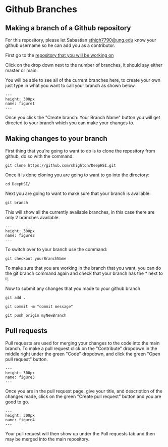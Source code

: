 # Github Branches

## Making a branch of a Github repository
For this repository, please let Sabastian sthigh7790@ung.edu know your github username so he can add you as a contributor.

First go to the [repository that you will be working on](https://github.com/shighton/DeepHSI.git)

Click on the drop down next to the number of branches, it should say either master or main.

You will be able to see all of the current branches here, to create your own just type in what you want to call your branch as shown below.
```{figure} /images/BranchFigure1.png
---
height: 300px
name: figure1
---

```

Once you click the "Create branch: Your Branch Name" button you will get directed to your branch which you can make your changes to.

## Making changes to your branch

First thing that you're going to want to do is to clone the repository from github, do so with the command:
```
git clone https://github.com/shighton/DeepHSI.git
```

Once it is done cloning you are going to want to go into the directory:
```
cd DeepHSI/
```

Next you are going to want to make sure that your branch is available:
```
git branch
```

This will show all the currently available branches, in this case there are only 2 branches available.
```{figure} /images/BranchFigure2.png
---
height: 300px
name: figure2
---

```

To switch over to your branch use the command:
```
git checkout yourBranchName
```

To make sure that you are working in the branch that you want, you can do the git branch command again and check that your branch has the * next to it.

Now to submit any changes that you made to your github branch
```
git add .
```
```
git commit -m "commit message"
```
```
git push origin myNewBranch
```

## Pull requests

Pull requests are used for merging your changes to the code into the main branch.
To make a pull request click on the "Contribute" dropdown in the middle right under the green "Code" dropdown, and click the green "Open pull request" button.
```{figure} /images/BranchFigure3.png
---
height: 300px
name: figure3
---

```

Once you are in the pull request page, give your title, and description of the changes made, click on the green "Create pull request" button and you are good to go.
```{figure} /images/BranchFigure4.png
---
height: 300px
name: figure4
---

```

Your pull request will then show up under the Pull requests tab and then may be merged into the main repository.
